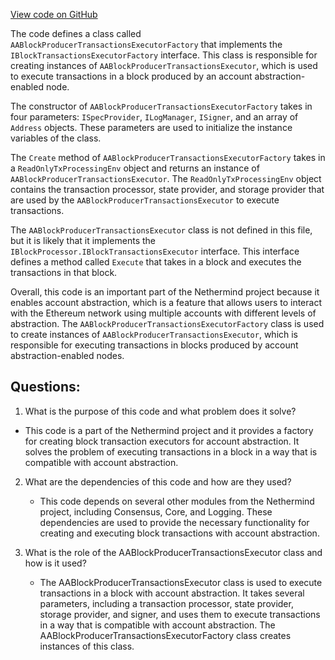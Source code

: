[View code on GitHub](https://github.com/NethermindEth/nethermind/src/Nethermind/Nethermind.AccountAbstraction/Executor/AABlockProducerTransactionsExecutorFactory.cs)

The code defines a class called `AABlockProducerTransactionsExecutorFactory` that implements the `IBlockTransactionsExecutorFactory` interface. This class is responsible for creating instances of `AABlockProducerTransactionsExecutor`, which is used to execute transactions in a block produced by an account abstraction-enabled node.

The constructor of `AABlockProducerTransactionsExecutorFactory` takes in four parameters: `ISpecProvider`, `ILogManager`, `ISigner`, and an array of `Address` objects. These parameters are used to initialize the instance variables of the class.

The `Create` method of `AABlockProducerTransactionsExecutorFactory` takes in a `ReadOnlyTxProcessingEnv` object and returns an instance of `AABlockProducerTransactionsExecutor`. The `ReadOnlyTxProcessingEnv` object contains the transaction processor, state provider, and storage provider that are used by the `AABlockProducerTransactionsExecutor` to execute transactions.

The `AABlockProducerTransactionsExecutor` class is not defined in this file, but it is likely that it implements the `IBlockProcessor.IBlockTransactionsExecutor` interface. This interface defines a method called `Execute` that takes in a block and executes the transactions in that block.

Overall, this code is an important part of the Nethermind project because it enables account abstraction, which is a feature that allows users to interact with the Ethereum network using multiple accounts with different levels of abstraction. The `AABlockProducerTransactionsExecutorFactory` class is used to create instances of `AABlockProducerTransactionsExecutor`, which is responsible for executing transactions in blocks produced by account abstraction-enabled nodes.
## Questions: 
 1. What is the purpose of this code and what problem does it solve?
   - This code is a part of the Nethermind project and it provides a factory for creating block transaction executors for account abstraction. It solves the problem of executing transactions in a block in a way that is compatible with account abstraction.
   
2. What are the dependencies of this code and how are they used?
   - This code depends on several other modules from the Nethermind project, including Consensus, Core, and Logging. These dependencies are used to provide the necessary functionality for creating and executing block transactions with account abstraction.

3. What is the role of the AABlockProducerTransactionsExecutor class and how is it used?
   - The AABlockProducerTransactionsExecutor class is used to execute transactions in a block with account abstraction. It takes several parameters, including a transaction processor, state provider, storage provider, and signer, and uses them to execute transactions in a way that is compatible with account abstraction. The AABlockProducerTransactionsExecutorFactory class creates instances of this class.